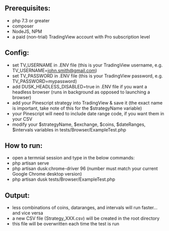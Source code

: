 ## Prerequisites:
- php 7.3 or greater
- composer
- NodeJS, NPM
- a paid (non-trial) TradingView account with Pro subscription level

## Config:
- set TV_USERNAME in .ENV file (this is your TradingView username, e.g. TV_USERNAME=john.smith@gmail.com)
- set TV_PASSWORD in .ENV file (this is your TradingView password, e.g. TV_PASSWORD=mypassword)
- add DUSK_HEADLESS_DISABLED=true in .ENV file if you want a headless browser (runs in background as opposed to launching a browser)
- add your Pinescript strategy into TradingView & save it (the exact name is important, take note of this for the $strategyName variable)
- your Pinescript will need to include date range code, if you want them in your CSV
- modify your $strategyName, $exchange, $coins, $dateRanges, $intervals variables in tests/Browser/ExampleTest.php

## How to run:
- open a termnial session and type in the below commands:
- php artisan serve
- php artisan dusk:chrome-driver 96 (number must match your current Google Chrome desktop version)
- php artisan dusk tests/Browser/ExampleTest.php

## Output:
- less combinations of coins, dataranges, and intervals will run faster... and vice versa
- a new CSV file (Strategy_XXX.csv) will be created in the root directory
- this file will be overwritten each time the test is run